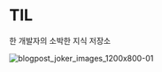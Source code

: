 # TIL
한 개발자의 소박한 지식 저장소

![blogpost_joker_images_1200x800-01](https://user-images.githubusercontent.com/65876994/89176187-102e5680-d5c4-11ea-880a-d48a0588fd06.png)
